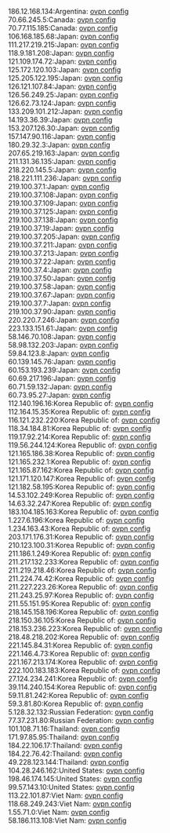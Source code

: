 186.12.168.134:Argentina: [ovpn config](vpn/186_12_168_134.ovpn)  
70.66.245.5:Canada: [ovpn config](vpn/70_66_245_5.ovpn)  
70.77.115.185:Canada: [ovpn config](vpn/70_77_115_185.ovpn)  
106.168.185.68:Japan: [ovpn config](vpn/106_168_185_68.ovpn)  
111.217.219.215:Japan: [ovpn config](vpn/111_217_219_215.ovpn)  
118.9.181.208:Japan: [ovpn config](vpn/118_9_181_208.ovpn)  
121.109.174.72:Japan: [ovpn config](vpn/121_109_174_72.ovpn)  
125.172.120.103:Japan: [ovpn config](vpn/125_172_120_103.ovpn)  
125.205.122.195:Japan: [ovpn config](vpn/125_205_122_195.ovpn)  
126.121.107.84:Japan: [ovpn config](vpn/126_121_107_84.ovpn)  
126.56.249.25:Japan: [ovpn config](vpn/126_56_249_25.ovpn)  
126.62.73.124:Japan: [ovpn config](vpn/126_62_73_124.ovpn)  
133.209.101.212:Japan: [ovpn config](vpn/133_209_101_212.ovpn)  
14.193.36.39:Japan: [ovpn config](vpn/14_193_36_39.ovpn)  
153.207.126.30:Japan: [ovpn config](vpn/153_207_126_30.ovpn)  
157.147.90.116:Japan: [ovpn config](vpn/157_147_90_116.ovpn)  
180.29.32.3:Japan: [ovpn config](vpn/180_29_32_3.ovpn)  
207.65.219.163:Japan: [ovpn config](vpn/207_65_219_163.ovpn)  
211.131.36.135:Japan: [ovpn config](vpn/211_131_36_135.ovpn)  
218.220.145.5:Japan: [ovpn config](vpn/218_220_145_5.ovpn)  
218.221.111.236:Japan: [ovpn config](vpn/218_221_111_236.ovpn)  
219.100.37.1:Japan: [ovpn config](vpn/219_100_37_1.ovpn)  
219.100.37.108:Japan: [ovpn config](vpn/219_100_37_108.ovpn)  
219.100.37.109:Japan: [ovpn config](vpn/219_100_37_109.ovpn)  
219.100.37.125:Japan: [ovpn config](vpn/219_100_37_125.ovpn)  
219.100.37.138:Japan: [ovpn config](vpn/219_100_37_138.ovpn)  
219.100.37.19:Japan: [ovpn config](vpn/219_100_37_19.ovpn)  
219.100.37.205:Japan: [ovpn config](vpn/219_100_37_205.ovpn)  
219.100.37.211:Japan: [ovpn config](vpn/219_100_37_211.ovpn)  
219.100.37.213:Japan: [ovpn config](vpn/219_100_37_213.ovpn)  
219.100.37.22:Japan: [ovpn config](vpn/219_100_37_22.ovpn)  
219.100.37.4:Japan: [ovpn config](vpn/219_100_37_4.ovpn)  
219.100.37.50:Japan: [ovpn config](vpn/219_100_37_50.ovpn)  
219.100.37.58:Japan: [ovpn config](vpn/219_100_37_58.ovpn)  
219.100.37.67:Japan: [ovpn config](vpn/219_100_37_67.ovpn)  
219.100.37.7:Japan: [ovpn config](vpn/219_100_37_7.ovpn)  
219.100.37.90:Japan: [ovpn config](vpn/219_100_37_90.ovpn)  
220.220.7.246:Japan: [ovpn config](vpn/220_220_7_246.ovpn)  
223.133.151.61:Japan: [ovpn config](vpn/223_133_151_61.ovpn)  
58.146.70.108:Japan: [ovpn config](vpn/58_146_70_108.ovpn)  
58.98.132.203:Japan: [ovpn config](vpn/58_98_132_203.ovpn)  
59.84.123.8:Japan: [ovpn config](vpn/59_84_123_8.ovpn)  
60.139.145.76:Japan: [ovpn config](vpn/60_139_145_76.ovpn)  
60.153.193.239:Japan: [ovpn config](vpn/60_153_193_239.ovpn)  
60.69.217.196:Japan: [ovpn config](vpn/60_69_217_196.ovpn)  
60.71.59.132:Japan: [ovpn config](vpn/60_71_59_132.ovpn)  
60.73.95.27:Japan: [ovpn config](vpn/60_73_95_27.ovpn)  
112.140.196.16:Korea Republic of: [ovpn config](vpn/112_140_196_16.ovpn)  
112.164.15.35:Korea Republic of: [ovpn config](vpn/112_164_15_35.ovpn)  
116.121.232.220:Korea Republic of: [ovpn config](vpn/116_121_232_220.ovpn)  
118.34.184.81:Korea Republic of: [ovpn config](vpn/118_34_184_81.ovpn)  
119.17.92.214:Korea Republic of: [ovpn config](vpn/119_17_92_214.ovpn)  
119.56.244.124:Korea Republic of: [ovpn config](vpn/119_56_244_124.ovpn)  
121.165.186.38:Korea Republic of: [ovpn config](vpn/121_165_186_38.ovpn)  
121.165.232.1:Korea Republic of: [ovpn config](vpn/121_165_232_1.ovpn)  
121.165.87.162:Korea Republic of: [ovpn config](vpn/121_165_87_162.ovpn)  
121.171.120.147:Korea Republic of: [ovpn config](vpn/121_171_120_147.ovpn)  
121.182.58.195:Korea Republic of: [ovpn config](vpn/121_182_58_195.ovpn)  
14.53.102.249:Korea Republic of: [ovpn config](vpn/14_53_102_249.ovpn)  
14.63.32.247:Korea Republic of: [ovpn config](vpn/14_63_32_247.ovpn)  
183.104.185.163:Korea Republic of: [ovpn config](vpn/183_104_185_163.ovpn)  
1.227.6.196:Korea Republic of: [ovpn config](vpn/1_227_6_196.ovpn)  
1.234.163.43:Korea Republic of: [ovpn config](vpn/1_234_163_43.ovpn)  
203.171.176.31:Korea Republic of: [ovpn config](vpn/203_171_176_31.ovpn)  
210.123.100.31:Korea Republic of: [ovpn config](vpn/210_123_100_31.ovpn)  
211.186.1.249:Korea Republic of: [ovpn config](vpn/211_186_1_249.ovpn)  
211.217.132.233:Korea Republic of: [ovpn config](vpn/211_217_132_233.ovpn)  
211.219.218.46:Korea Republic of: [ovpn config](vpn/211_219_218_46.ovpn)  
211.224.74.42:Korea Republic of: [ovpn config](vpn/211_224_74_42.ovpn)  
211.227.223.26:Korea Republic of: [ovpn config](vpn/211_227_223_26.ovpn)  
211.243.25.97:Korea Republic of: [ovpn config](vpn/211_243_25_97.ovpn)  
211.55.151.95:Korea Republic of: [ovpn config](vpn/211_55_151_95.ovpn)  
218.145.158.196:Korea Republic of: [ovpn config](vpn/218_145_158_196.ovpn)  
218.150.36.105:Korea Republic of: [ovpn config](vpn/218_150_36_105.ovpn)  
218.153.236.223:Korea Republic of: [ovpn config](vpn/218_153_236_223.ovpn)  
218.48.218.202:Korea Republic of: [ovpn config](vpn/218_48_218_202.ovpn)  
221.145.84.31:Korea Republic of: [ovpn config](vpn/221_145_84_31.ovpn)  
221.146.4.73:Korea Republic of: [ovpn config](vpn/221_146_4_73.ovpn)  
221.167.213.174:Korea Republic of: [ovpn config](vpn/221_167_213_174.ovpn)  
222.100.183.183:Korea Republic of: [ovpn config](vpn/222_100_183_183.ovpn)  
27.124.234.241:Korea Republic of: [ovpn config](vpn/27_124_234_241.ovpn)  
39.114.240.154:Korea Republic of: [ovpn config](vpn/39_114_240_154.ovpn)  
59.11.81.242:Korea Republic of: [ovpn config](vpn/59_11_81_242.ovpn)  
59.3.81.80:Korea Republic of: [ovpn config](vpn/59_3_81_80.ovpn)  
5.128.32.132:Russian Federation: [ovpn config](vpn/5_128_32_132.ovpn)  
77.37.231.80:Russian Federation: [ovpn config](vpn/77_37_231_80.ovpn)  
101.108.71.16:Thailand: [ovpn config](vpn/101_108_71_16.ovpn)  
171.97.85.95:Thailand: [ovpn config](vpn/171_97_85_95.ovpn)  
184.22.106.17:Thailand: [ovpn config](vpn/184_22_106_17.ovpn)  
184.22.76.42:Thailand: [ovpn config](vpn/184_22_76_42.ovpn)  
49.228.123.144:Thailand: [ovpn config](vpn/49_228_123_144.ovpn)  
104.28.246.162:United States: [ovpn config](vpn/104_28_246_162.ovpn)  
198.46.174.145:United States: [ovpn config](vpn/198_46_174_145.ovpn)  
99.57.143.10:United States: [ovpn config](vpn/99_57_143_10.ovpn)  
113.22.101.87:Viet Nam: [ovpn config](vpn/113_22_101_87.ovpn)  
118.68.249.243:Viet Nam: [ovpn config](vpn/118_68_249_243.ovpn)  
1.55.71.0:Viet Nam: [ovpn config](vpn/1_55_71_0.ovpn)  
58.186.113.108:Viet Nam: [ovpn config](vpn/58_186_113_108.ovpn)  
